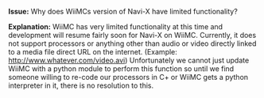 **Issue:** Why does WiiMCs version of Navi-X have limited functionality?

**Explanation:** WiiMC has very limited functionality at this time and development will resume fairly soon for Navi-X on WiiMC. Currently, it does not support processors or anything other than audio or video directly linked to a media file direct URL on the internet. (Example: http://www.whatever.com/video.avi) Unfortunately we cannot just update WiiMC with a python module to perform this function so until we find someone willing to re-code our processors in C+ or WiiMC gets a python interpreter in it, there is no resolution to this.